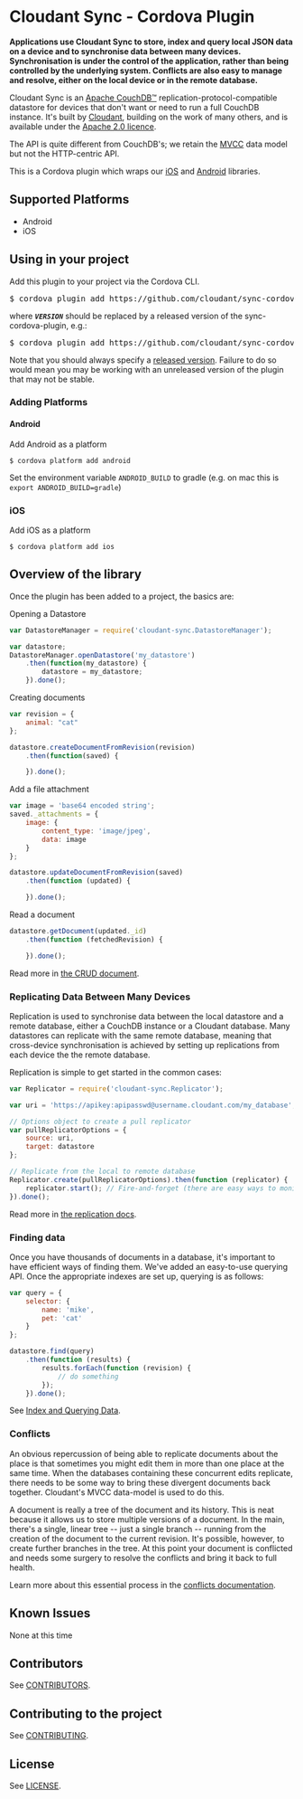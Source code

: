 # Cloudant Sync - Cordova Plugin

**Applications use Cloudant Sync to store, index and query local JSON data on a
device and to synchronise data between many devices. Synchronisation is under
the control of the application, rather than being controlled by the underlying
system. Conflicts are also easy to manage and resolve, either on the local
device or in the remote database.**

Cloudant Sync is an [Apache CouchDB&trade;][acdb]
replication-protocol-compatible datastore for
devices that don't want or need to run a full CouchDB instance. It's built
by [Cloudant](https://cloudant.com), building on the work of many others, and
is available under the [Apache 2.0 licence][ap2].

[ap2]: https://github.com/cloudant/sync-cordova-plugin/blob/master/LICENSE
[acdb]: http://couchdb.apache.org/

The API is quite different from CouchDB's; we retain the
[MVCC](http://en.wikipedia.org/wiki/Multiversion_concurrency_control) data
model but not the HTTP-centric API.

This is a Cordova plugin which wraps our [iOS][ios] and [Android][android]
libraries.

[ios]: https://github.com/cloudant/CDTDatastore
[android]: https://github.com/cloudant/sync-android

## Supported Platforms

* Android
* iOS

## Using in your project

Add this plugin to your project via the Cordova CLI.

<pre>
$ cordova plugin add https://github.com/cloudant/sync-cordova-plugin#<b><i>VERSION</i></b>
</pre>

where **_`VERSION`_** should be replaced by a released version of the
sync-cordova-plugin, e.g.:

<pre>
$ cordova plugin add https://github.com/cloudant/sync-cordova-plugin#0.3.0
</pre>

Note that you should always specify a [released version](https://github.com/cloudant/sync-cordova-plugin/releases). Failure to do so would
mean you may be working with an unreleased version of the plugin that may not
be stable.

### Adding Platforms

#### Android
Add Android as a platform
```console
$ cordova platform add android
```

Set the environment variable `ANDROID_BUILD` to gradle (e.g. on mac this is `export ANDROID_BUILD=gradle`)

### iOS
Add iOS as a platform
```console
$ cordova platform add ios
```

<!-- TODO update link to sample
## Example application

There is a [sample application and a quickstart guide]().
 -->
## Overview of the library

Once the plugin has been added to a project, the basics are:

Opening a Datastore
```js
var DatastoreManager = require('cloudant-sync.DatastoreManager');

var datastore;
DatastoreManager.openDatastore('my_datastore')
    .then(function(my_datastore) {
        datastore = my_datastore;
    }).done();
```

Creating documents
```js
var revision = {
    animal: "cat"
};

datastore.createDocumentFromRevision(revision)
    .then(function(saved) {

    }).done();
```

Add a file attachment
```js
var image = 'base64 encoded string';
saved._attachments = {
    image: {
        content_type: 'image/jpeg',
        data: image
    }
};

datastore.updateDocumentFromRevision(saved)
    .then(function (updated) {

    }).done();
```

Read a document
```js
datastore.getDocument(updated._id)
    .then(function (fetchedRevision) {

    }).done();
```

Read more in [the CRUD document](doc/crud.md).

### Replicating Data Between Many Devices

Replication is used to synchronise data between the local datastore and a
remote database, either a CouchDB instance or a Cloudant database. Many
datastores can replicate with the same remote database, meaning that
cross-device synchronisation is achieved by setting up replications from each
device the the remote database.

Replication is simple to get started in the common cases:

```js
var Replicator = require('cloudant-sync.Replicator');

var uri = 'https://apikey:apipasswd@username.cloudant.com/my_database';

// Options object to create a pull replicator
var pullReplicatorOptions = {
    source: uri,
    target: datastore
};

// Replicate from the local to remote database
Replicator.create(pullReplicatorOptions).then(function (replicator) {
    replicator.start(); // Fire-and-forget (there are easy ways to monitor the state too)
}).done();
```

Read more in [the replication docs](doc/replication.md).

### Finding data

Once you have thousands of documents in a database, it's important to have
efficient ways of finding them. We've added an easy-to-use querying API. Once
the appropriate indexes are set up, querying is as follows:

```js
var query = {
    selector: {
        name: 'mike',
        pet: 'cat'
    }
};

datastore.find(query)
    .then(function (results) {
        results.forEach(function (revision) {
            // do something
        });
    }).done();
```

See [Index and Querying Data](doc/query.md).

### Conflicts

An obvious repercussion of being able to replicate documents about the place
is that sometimes you might edit them in more than one place at the same time.
When the databases containing these concurrent edits replicate, there needs
to be some way to bring these divergent documents back together. Cloudant's
MVCC data-model is used to do this.

A document is really a tree of the document and its history. This is neat
because it allows us to store multiple versions of a document. In the main,
there's a single, linear tree -- just a single branch -- running from the
creation of the document to the current revision. It's possible, however,
to create further branches in the tree. At this point your document is
conflicted and needs some surgery to resolve the conflicts and bring it
back to full health.

Learn more about this essential process in the
[conflicts documentation](doc/conflicts.md).

## Known Issues

None at this time

## Contributors

See [CONTRIBUTORS](CONTRIBUTORS).

## Contributing to the project

See [CONTRIBUTING](CONTRIBUTING.md).

## License

See [LICENSE](LICENSE).
